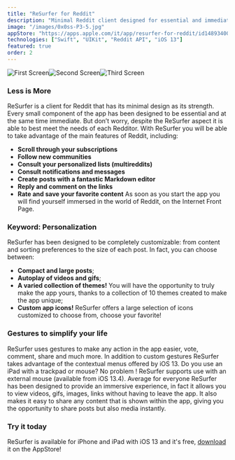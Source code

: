 ```yaml
---
title: "ReSurfer for Reddit"
description: "Minimal Reddit client designed for essential and immediate user experience with customizable themes and gestures"
image: "/images/0x0ss-P3-5.jpg"
appStore: "https://apps.apple.com/it/app/resurfer-for-reddit/id1489340046"
technologies: ["Swift", "UIKit", "Reddit API", "iOS 13"]
featured: true
order: 2
---
```


 <img src="{{ site.baseurl }}/img/0x0ss-P3-5.jpg" alt="First Screen" width="{{page.width}}}" class="center"><img src="{{ site.baseurl }}/img/0x0ss-P3-4.jpg" alt="Second Screen" width="{{page.width}}}" class="center"><img src="{{ site.baseurl }}/img/0x0ss-P3.jpg" alt="Third Screen" width="{{page.width}}}" class="center">

### Less is More

ReSurfer is a client for Reddit that has its minimal design as its strength. Every small component of the app has been designed to be essential and at the same time immediate. But don’t worry, despite the ReSurfer aspect it is able to best meet the needs of each Redditor. With ReSurfer you will be able to take advantage of the main features of Reddit, including:
- **Scroll through your subscriptions**
- **Follow new communities**
- **Consult your personalized lists (multireddits)**
- **Consult notifications and messages**
- **Create posts with a fantastic Markdown editor**
- **Reply and comment on the links**
- **Rate and save your favorite content**
As soon as you start the app you will find yourself immersed in the world of Reddit, on the Internet Front Page.



### Keyword: Personalization

ReSurfer has been designed to be completely customizable: from content and sorting preferences to the size of each post. In fact, you can choose between:
- **Compact and large posts**;
- **Autoplay of videos and gifs**;
- **A varied collection of themes!** You will have the opportunity to truly make the app
yours, thanks to a collection of 10 themes created to make the app unique;
- **Custom app icons!** ReSurfer offers a large selection of icons
customized to choose from, choose your favorite!

### Gestures to simplify your life

ReSurfer uses gestures to make any action in the app easier, vote, comment, share and much more. In addition to custom gestures ReSurfer takes advantage of the contextual menus offered by iOS 13. Do you use an iPad with a trackpad or mouse? No problem ! ReSurfer supports use with an external mouse (available from iOS 13.4).
Average for everyone
ReSurfer has been designed to provide an immersive experience, in fact it allows you to view videos, gifs, images, links without having to leave the app. It also makes it easy to share any content that is shown within the app, giving you the opportunity to share posts but also media instantly.

### Try it today

ReSurfer is available for iPhone and iPad with iOS 13 and it's free, [download](https://apps.apple.com/it/app/resurfer-for-reddit/id1489340046) it on the AppStore!
